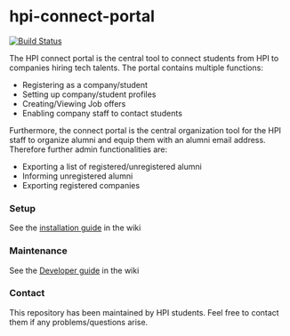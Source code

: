 hpi-connect-portal
===============

[![Build Status](https://github.com/openHPI/hpi-connect-portal/actions/workflows/ci.yml/badge.svg)](https://github.com/openHPI/hpi-connect-portal/actions/workflows/ci.yml)

The HPI connect portal is the central tool to connect students from HPI to companies hiring tech talents.
The portal contains multiple functions:
- Registering as a company/student
- Setting up company/student profiles
- Creating/Viewing Job offers
- Enabling company staff to contact students

Furthermore, the connect portal is the central organization tool for the HPI staff to organize alumni and equip them with an alumni email address. Therefore further admin functionalities are:
- Exporting a list of registered/unregistered alumni
- Informing unregistered alumni
- Exporting registered companies

### Setup
See the [installation guide](https://github.com/openHPI/hpi-connect-portal/wiki/Installation-Guide) in the wiki

### Maintenance
See the [Developer guide](https://github.com/openHPI/hpi-connect-portal/wiki/Entwicklerhandbuch) in the wiki

### Contact
This repository has been maintained by HPI students. Feel free to contact them if any problems/questions arise.
